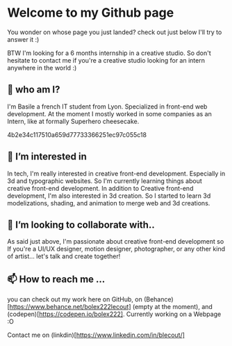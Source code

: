 # Welcome to my Github page
 You wonder on whose page you just landed?
 check out just below I'll try to answer it :)
 
 BTW I'm looking for a 6 months internship in a creative studio. So don't hesitate to contact me if you're a creative studio looking for an intern anywhere in the world :)
 
## 👋 who am I?
I'm Basile a french IT student from Lyon. Specialized in front-end web development.
At the moment I mostly worked in some companies as an Intern, like at formally Superhero cheesecake.

4b2e34c117510a659d77733366251ec97c055c18

## 👀 I’m interested in

In tech, I'm really interested in creative front-end development. Especially in 3d and typographic websites.
So I'm currently learning things about creative front-end development. 
In addition to Creative front-end development, I'm also interested in 3d creation. So I started to learn 3d modelizations, shading, and animation to merge web and 3d creations.

## 💞️ I’m looking to collaborate with..
As said just above, I'm passionate about creative front-end development so If you're a UI/UX designer, motion designer, photographer, or any other kind of artist... let's talk and create together!

## 📫 How to reach me ...
you can check out my work here on GitHub, on (Behance)[https://www.behance.net/bolex222lecout] (empty at the moment), and (codepen)[https://codepen.io/bolex222].
Currently working on a Webpage :O

Contact me on (linkdin)[https://www.linkedin.com/in/blecout/]
